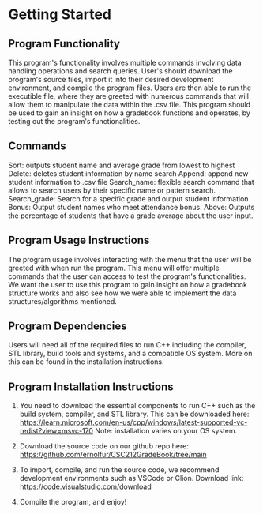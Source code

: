 # Getting Started
## Program Functionality
This program's functionality involves multiple commands involving data handling operations and search queries. User's should download the program's source files, import it into their desired development environment, and compile the program files. Users are then able to run the executible file, where they are greeted with numerous commands that will allow them to manipulate the data within the .csv file. This program should be used to gain an insight on how a gradebook functions and operates, by testing out the program's functionalities.
## Commands
Sort: outputs student name and average grade from lowest to highest
Delete: deletes student information by name search
Append: append new student information to .csv file
Search_name: flexible search command that allows to search users by their specific name or pattern search.
Search_grade: Search for a specific grade and output student information
Bonus: Output student names who meet attendance bonus.
Above: Outputs the percentage of students that have a grade average about the user input.

## Program Usage Instructions
The program usage involves interacting with the menu that the user will be greeted with when run the program. This menu will offer multiple commands that the user can access to test the program's functionalities. We want the user to use this program to gain insight on how a gradebook structure works and also see how we were able to implement the data structures/algorithms mentioned.

## Program Dependencies
Users will need all of the required files to run C++ including the compiler, STL library, build tools and systems, and a compatible OS system. More on this can be found in the installation instructions.

## Program Installation Instructions
1. You need to download the essential components to run C++ such as the build system, compiler, and STL library. This can be downloaded here: https://learn.microsoft.com/en-us/cpp/windows/latest-supported-vc-redist?view=msvc-170
Note: installation varies on your OS system.

2. Download the source code on our github repo here: https://github.com/ernolfur/CSC212GradeBook/tree/main

3. To import, compile, and run the source code, we recommend development environments such as VSCode or Clion. Download link: https://code.visualstudio.com/download
  
4. Compile the program, and enjoy!
